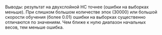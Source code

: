 Выводы: результат на двухслойной НС точнее (ошибки на выборках меньше). При слишком большом количестве эпох (30000) или большой скорости обучения (более 0.01) ошибки на выборках существенно отличаются по значениям. Чем ближе к нулю диапазон начальных весов, тем меньше ошибка.

